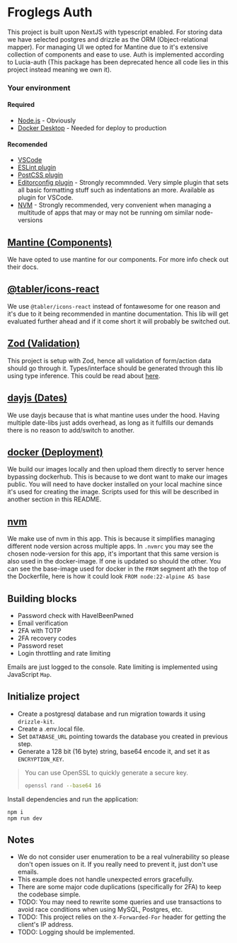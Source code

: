 # Froglegs Auth
This project is built upon NextJS with typescript enabled. For storing data we have selected postgres and drizzle as the ORM (Object-relational mapper). For managing UI we opted for Mantine due to it's extensive collection of components and ease to use. Auth is implemented according to Lucia-auth (This package has been deprecated hence all code lies in this project instead meaning we own it).

### Your environment



#### Required

- [Node.js](https://nodejs.org/en) - Obviously
- [Docker Desktop](https://www.docker.com/) - Needed for deploy to production

#### Recomended

- [VSCode](https://code.visualstudio.com/)
- [ESLint plugin](https://eslint.org/)
- [PostCSS plugin](https://postcss.org/)
- [Editorconfig plugin](https://editorconfig.org/) - Strongly recommnded. Very simple plugin that sets all basic formatting stuff such as indentations an more. Available as plugin for VSCode.
- [NVM](https://github.com/nvm-sh/nvm) - Strongly recommended, very convenient when managing a multitude of apps that may or may not be running om similar node-versions

## [Mantine (Components)](https://ui.mantine.dev/)

We have opted to use mantine for our components. For more info check out their docs.

## [@tabler/icons-react](https://tabler.io/docs/icons/libraries/react)

We use `@tabler/icons-react` instead of fontawesome for one reason and it's due to it being recommended in mantine documentation. This lib will get evaluated further ahead and if it come short it will probably be switched out.

## [Zod (Validation)](https://zod.dev/)

This project is setup with Zod, hence all validation of form/action data should go through it. Types/interface should be generated through this lib using type inference. This could be read about [here](https://zod.dev/?id=type-inference).

## [dayjs (Dates)](https://day.js.org/)

We use dayjs because that is what mantine uses under the hood. Having multiple date-libs just adds overhead, as long as it fulfills our demands there is no reason to add/switch to another.

## [docker (Deployment)](https://www.docker.com/)

We build our images locally and then upload them directly to server hence bypassing dockerhub. This is because to we dont want to make our images public. You will need to have docker installed on your local machine since it's used for creating the image. Scripts used for this will be described in another section in this README.

## [nvm](https://github.com/nvm-sh/nvm)

We make use of nvm in this app. This is because it simplifies managing different node version across multiple apps.
In `.nvmrc` you may see the chosen node-version for this app, it's important that this same version is also used in the docker-image. If one is updated so should the other. You can see the base-image used for docker in the `FROM` segment ath the top of the Dockerfile, here is how it could look `FROM node:22-alpine AS base`


## Building blocks
- Password check with HaveIBeenPwned
- Email verification
- 2FA with TOTP
- 2FA recovery codes
- Password reset
- Login throttling and rate limiting

Emails are just logged to the console. Rate limiting is implemented using JavaScript `Map`.

## Initialize project

- Create a postgresql database and run migration towards it using `drizzle-kit`.
- Create a .env.local file.
- Set `DATABASE_URL` pointing towards the database you created in previous step.
- Generate a 128 bit (16 byte) string, base64 encode it, and set it as `ENCRYPTION_KEY`.


> You can use OpenSSL to quickly generate a secure key.
>
> ```bash
> openssl rand --base64 16
> ```

Install dependencies and run the application:

```
npm i
npm run dev
```

## Notes

- We do not consider user enumeration to be a real vulnerability so please don't open issues on it. If you really need to prevent it, just don't use emails.
- This example does not handle unexpected errors gracefully.
- There are some major code duplications (specifically for 2FA) to keep the codebase simple.
- TODO: You may need to rewrite some queries and use transactions to avoid race conditions when using MySQL, Postgres, etc.
- TODO: This project relies on the `X-Forwarded-For` header for getting the client's IP address.
- TODO: Logging should be implemented.
